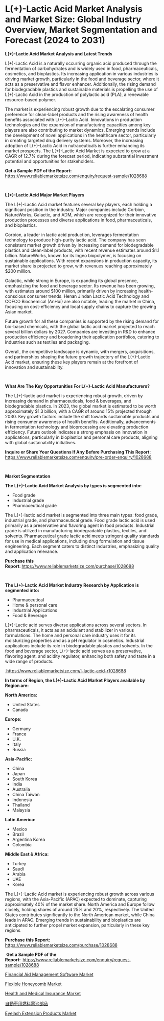 <p><h1>L(+)-Lactic Acid Market Analysis and Market Size: Global Industry Overview, Market Segmentation and Forecast (2024 to 2031)</h1></p><p><strong>L(+)-Lactic Acid Market Analysis and Latest Trends</strong></p>
<p><p>L(+)-Lactic Acid is a naturally occurring organic acid produced through the fermentation of carbohydrates and is widely used in food, pharmaceuticals, cosmetics, and bioplastics. Its increasing application in various industries is driving market growth, particularly in the food and beverage sector, where it acts as a preservative and flavor enhancer. Additionally, the rising demand for biodegradable plastics and sustainable materials is propelling the use of L(+)-Lactic Acid in the production of polylactic acid (PLA), a renewable resource-based polymer.</p><p>The market is experiencing robust growth due to the escalating consumer preference for clean-label products and the rising awareness of health benefits associated with L(+)-Lactic Acid. Innovations in production technologies and the expansion of manufacturing capacities among key players are also contributing to market dynamics. Emerging trends include the development of novel applications in the healthcare sector, particularly in creating targeted drug delivery systems. Moreover, the increasing adoption of L(+)-Lactic Acid in nutraceuticals is further enhancing its market prospects. The L(+)-Lactic Acid Market is expected to grow at a CAGR of 12.7% during the forecast period, indicating substantial investment potential and opportunities for stakeholders.</p></p>
<p><strong>Get a Sample PDF of the Report:&nbsp;</strong> <a href="https://www.reliablemarketsize.com/enquiry/request-sample/1028688">https://www.reliablemarketsize.com/enquiry/request-sample/1028688</a></p>
<p>&nbsp;</p>
<p><strong>L(+)-Lactic Acid Major Market Players</strong></p>
<p><p>The L(+)-Lactic Acid market features several key players, each holding a significant position in the industry. Major companies include Corbion, NatureWorks, Galactic, and ADM, which are recognized for their innovative production processes and diverse applications in food, pharmaceuticals, and bioplastics.</p><p>Corbion, a leader in lactic acid production, leverages fermentation technology to produce high-purity lactic acid. The company has seen consistent market growth driven by increasing demand for biodegradable plastics and clean-label products, with recent revenue estimates around $1.1 billion. NatureWorks, known for its Ingeo biopolymer, is focusing on sustainable applications. With recent expansions in production capacity, its market share is projected to grow, with revenues reaching approximately $200 million.</p><p>Galactic, while strong in Europe, is expanding its global presence, emphasizing the food and beverage sector. Its revenue has been growing, with estimates around $100 million, primarily driven by increasing health-conscious consumer trends. Henan Jindan Lactic Acid Technology and COFCO Biochemical (AnHui) are also notable, leading the market in China, focusing on cost-efficiency and local supply chains to capture the growing Asian market.</p><p>Future growth for all these companies is supported by the rising demand for bio-based chemicals, with the global lactic acid market projected to reach several billion dollars by 2027. Companies are investing in R&D to enhance production efficiency and broadening their application portfolios, catering to industries such as textiles and packaging.</p><p>Overall, the competitive landscape is dynamic, with mergers, acquisitions, and partnerships shaping the future growth trajectory of the L(+)-Lactic Acid market, ensuring these key players remain at the forefront of innovation and sustainability.</p></p>
<p>&nbsp;</p>
<p><strong>What Are The Key Opportunities For L(+)-Lactic Acid Manufacturers?</strong></p>
<p><p>The L(+)-lactic acid market is experiencing robust growth, driven by increasing demand in pharmaceuticals, food & beverages, and biodegradable plastics. In 2023, the global market is estimated to be worth approximately $1.3 billion, with a CAGR of around 15% projected through 2030. Key growth factors include the shift towards sustainable products and rising consumer awareness of health benefits. Additionally, advancements in fermentation technology and bioprocessing are elevating production efficiency. Future outlook indicates a strong emphasis on innovation in applications, particularly in bioplastics and personal care products, aligning with global sustainability initiatives.</p></p>
<p><strong>Inquire or Share Your Questions If Any Before Purchasing This Report:</strong> <a href="https://www.reliablemarketsize.com/enquiry/pre-order-enquiry/1028688">https://www.reliablemarketsize.com/enquiry/pre-order-enquiry/1028688</a></p>
<p>&nbsp;</p>
<p><strong>Market Segmentation</strong></p>
<p><strong>The L(+)-Lactic Acid Market Analysis by types is segmented into:</strong></p>
<p><ul><li>Food grade</li><li>Industrial grade</li><li>Pharmaceutical grade</li></ul></p>
<p><p>The L(+)-lactic acid market is segmented into three main types: food grade, industrial grade, and pharmaceutical grade. Food grade lactic acid is used primarily as a preservative and flavoring agent in food products. Industrial grade is utilized in manufacturing biodegradable plastics, textiles, and solvents. Pharmaceutical grade lactic acid meets stringent quality standards for use in medical applications, including drug formulation and tissue engineering. Each segment caters to distinct industries, emphasizing quality and application relevance.</p></p>
<p><strong>Purchase this Report:&nbsp;</strong><a href="https://www.reliablemarketsize.com/purchase/1028688">https://www.reliablemarketsize.com/purchase/1028688</a></p>
<p>&nbsp;</p>
<p><strong>The L(+)-Lactic Acid Market Industry Research by Application is segmented into:</strong></p>
<p><ul><li>Pharmaceutical</li><li>Home & personal care</li><li>Industrial Applications</li><li>Food & Beverage</li></ul></p>
<p><p>L(+)-Lactic acid serves diverse applications across several sectors. In pharmaceuticals, it acts as an acidulant and stabilizer in various formulations. The home and personal care industry uses it for its moisturizing properties and as a pH regulator in cosmetics. Industrial applications include its role in biodegradable plastics and solvents. In the food and beverage sector, L(+)-lactic acid serves as a preservative, flavoring agent, and acidity regulator, enhancing both safety and taste in a wide range of products.</p></p>
<p><a href="https://www.reliablemarketsize.com/l-lactic-acid-r1028688">&nbsp;https://www.reliablemarketsize.com/l-lactic-acid-r1028688</a></p>
<p><strong>In terms of Region, the L(+)-Lactic Acid Market Players available by Region are:</strong></p>
<p>
    <p> <strong> North America: </strong>
        <ul>
            <li>United States</li>
            <li>Canada</li>
        </ul>
        </p> 
    <p> <strong> Europe: </strong>
        <ul>
            <li>Germany</li>
            <li>France</li>
            <li>U.K.</li>
            <li>Italy</li>
            <li>Russia</li>
        </ul>
        </p> 
    <p> <strong> Asia-Pacific: </strong>
        <ul>
            <li>China</li>
            <li>Japan</li>
            <li>South Korea</li>
            <li>India</li>
            <li>Australia</li>
            <li>China Taiwan</li>
            <li>Indonesia</li>
            <li>Thailand</li>
            <li>Malaysia</li>
        </ul>
        </p> 
    <p> <strong> Latin America: </strong>
        <ul>
            <li>Mexico</li>
            <li>Brazil</li>
            <li>Argentina Korea</li>
            <li>Colombia</li>
        </ul>
        </p> 
    <p> <strong> Middle East & Africa: </strong>
        <ul>
            <li>Turkey</li>
            <li>Saudi</li>
            <li>Arabia</li>
            <li>UAE</li>
            <li>Korea</li>
        </ul>
    </p>
    </p>
<p><p>The L(+)-Lactic Acid market is experiencing robust growth across various regions, with the Asia-Pacific (APAC) expected to dominate, capturing approximately 40% of the market share. North America and Europe follow closely, holding shares of around 25% and 20%, respectively. The United States contributes significantly to the North American market, while China leads in APAC. Emerging trends in sustainability and bioplastics are anticipated to further propel market expansion, particularly in these key regions.</p></p>
<p><strong>Purchase this Report: </strong><a href="https://www.reliablemarketsize.com/purchase/1028688">https://www.reliablemarketsize.com/purchase/1028688</a></p>
<p>&nbsp;<strong>Get a Sample PDF of the Report:&nbsp;&nbsp;</strong><a href="https://www.reliablemarketsize.com/enquiry/request-sample/1028688">https://www.reliablemarketsize.com/enquiry/request-sample/1028688</a></p>
<p><strong></strong></p>
<p><p><a href="https://www.linkedin.com/pulse/market-insights-global-financial-aid-management-software-forecast-3ukae?trackingId=3ZhFwZkgRv%2BKq%2F7%2FEOz0NA%3D%3D">Financial Aid Management Software Market</a></p><p><a href="https://issuu.com/reportprime-2/docs/flexible-honeycomb-market-size-2030_da19d0dc965c84">Flexible Honeycomb Market</a></p><p><a href="https://www.linkedin.com/pulse/strategic-roadmap-success-global-health-medical-insurance-market-jtzoe?trackingId=05qgI4onSY2IoKF003b4wg%3D%3D">Health and Medical Insurance Market</a></p><p><a href="https://medium.com/@eunawiegad2023/automotive-fuel-cell-parts-market-%E3%81%AF-%E3%82%B3%E3%82%B9%E3%83%88%E7%AE%A1%E7%90%86%E3%81%A8%E5%8A%B9%E7%8E%87%E5%90%91%E4%B8%8A%E3%82%92%E5%84%AA%E5%85%88%E3%81%97%E3%81%BE%E3%81%99-%E3%81%95%E3%82%89%E3%81%AB-%E5%A0%B1%E5%91%8A%E6%9B%B8%E3%81%AF%E5%B8%82%E5%A0%B4%E3%81%AE%E9%9C%80%E8%A6%81%E9%9D%A2%E3%81%A8%E4%BE%9B%E7%B5%A6%E9%9D%A2%E3%81%AE%E4%B8%A1%E6%96%B9%E3%82%92%E3%82%AB%E3%83%90%E3%83%BC%E3%81%97%E3%81%A6%E3%81%84%E3%81%BE%E3%81%99-automotive-8d3acfb780f6">自動車用燃料電池部品</a></p><p><a href="https://medium.com/@ikeschumm18/the-global-market-overview-of-the-eyelash-extension-products-market-provides-a-unique-perspective-ab5ab35cd012">Eyelash Extension Products Market</a></p></p>